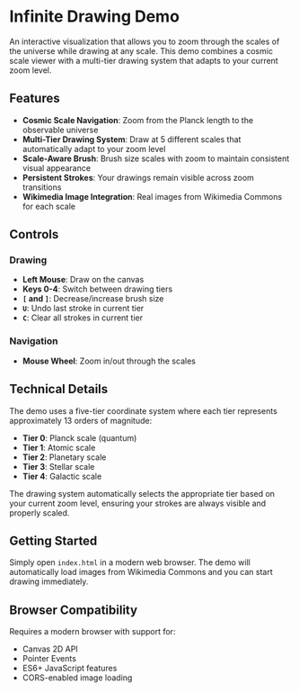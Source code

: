 # Infinite Drawing Demo

An interactive visualization that allows you to zoom through the scales of the universe while drawing at any scale. This demo combines a cosmic scale viewer with a multi-tier drawing system that adapts to your current zoom level.

## Features

- **Cosmic Scale Navigation**: Zoom from the Planck length to the observable universe
- **Multi-Tier Drawing System**: Draw at 5 different scales that automatically adapt to your zoom level
- **Scale-Aware Brush**: Brush size scales with zoom to maintain consistent visual appearance
- **Persistent Strokes**: Your drawings remain visible across zoom transitions
- **Wikimedia Image Integration**: Real images from Wikimedia Commons for each scale

## Controls

### Drawing
- **Left Mouse**: Draw on the canvas
- **Keys 0-4**: Switch between drawing tiers
- **`[` and `]`**: Decrease/increase brush size
- **`U`**: Undo last stroke in current tier
- **`C`**: Clear all strokes in current tier

### Navigation
- **Mouse Wheel**: Zoom in/out through the scales

## Technical Details

The demo uses a five-tier coordinate system where each tier represents approximately 13 orders of magnitude:
- **Tier 0**: Planck scale (quantum)
- **Tier 1**: Atomic scale
- **Tier 2**: Planetary scale
- **Tier 3**: Stellar scale
- **Tier 4**: Galactic scale

The drawing system automatically selects the appropriate tier based on your current zoom level, ensuring your strokes are always visible and properly scaled.

## Getting Started

Simply open `index.html` in a modern web browser. The demo will automatically load images from Wikimedia Commons and you can start drawing immediately.

## Browser Compatibility

Requires a modern browser with support for:
- Canvas 2D API
- Pointer Events
- ES6+ JavaScript features
- CORS-enabled image loading
